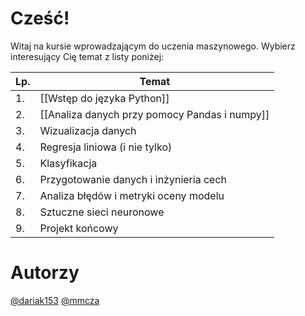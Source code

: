 # Cześć! 

Witaj na kursie wprowadzającym do uczenia maszynowego. Wybierz interesujący Cię temat z listy poniżej:

| Lp. | Temat                                         |
| --- | --------------------------------------------- |
| 1.  | [[Wstęp do języka Python]]                    |
| 2.  | [[Analiza danych przy pomocy Pandas i numpy]] |
| 3.  | Wizualizacja danych                           |
| 4.  | Regresja liniowa (i nie tylko)                |
| 5.  | Klasyfikacja                                  |
| 6.  | Przygotowanie danych i inżynieria cech        |
| 7.  | Analiza błędów i metryki oceny modelu         |
| 8.  | Sztuczne sieci neuronowe                      |
| 9.  | Projekt końcowy                               |

# Autorzy
[@dariak153](https://github.com/dariak153)
[@mmcza](https://github.com/mmcza)
